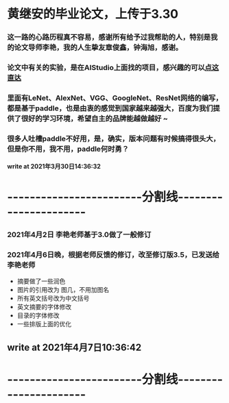 #  黄继安的毕业论文，上传于3.30



###   这一路的心路历程真不容易，感谢所有给予过我帮助的人，特别是我的论文导师李艳，我的人生挚友章俊鑫，钟海旭，感谢。



###  论文中有关的实验，是在AIStudio上面找的项目，感兴趣的可以[点这直达](https://aistudio.baidu.com/aistudio/projectdetail/474523?channelType=0&channel=0)



###  里面有LeNet、AlexNet、VGG、GoogleNet、ResNet网络的编写，都是基于paddle，也是由衷的感觉到国家越来越强大，百度为我们提供了很好的学习环境，希望自主的品牌能越做越好  ~  



###  很多人吐槽paddle不好用，是，确实，版本问题有时候搞得很头大，但是你不用，我不用，paddle何时勇？





####  write at 2021年3月30日14:36:32



#  ------------------------分割线----------------------



###  2021年4月2日  李艳老师基于3.0做了一般修订

###  2021年4月6日晚，根据老师反馈的修订，改至修订版3.5，已发送给李艳老师



- 摘要做了一些润色
- 图片的引用改为  图几，不用加图名
- 所有英文括号改为中文括号
- 英文摘要的字体修改
- 目录的字体修改
- 一些排版上面的优化

##  write at 2021年4月7日10:36:42

#  ------------------------分割线----------------------